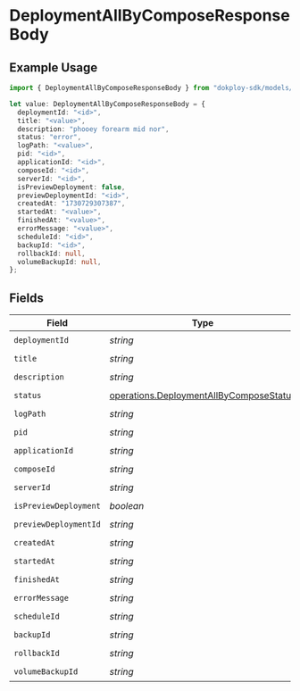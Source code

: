 # DeploymentAllByComposeResponseBody

## Example Usage

```typescript
import { DeploymentAllByComposeResponseBody } from "dokploy-sdk/models/operations";

let value: DeploymentAllByComposeResponseBody = {
  deploymentId: "<id>",
  title: "<value>",
  description: "phooey forearm mid nor",
  status: "error",
  logPath: "<value>",
  pid: "<id>",
  applicationId: "<id>",
  composeId: "<id>",
  serverId: "<id>",
  isPreviewDeployment: false,
  previewDeploymentId: "<id>",
  createdAt: "1730729307387",
  startedAt: "<value>",
  finishedAt: "<value>",
  errorMessage: "<value>",
  scheduleId: "<id>",
  backupId: "<id>",
  rollbackId: null,
  volumeBackupId: null,
};
```

## Fields

| Field                                                                                              | Type                                                                                               | Required                                                                                           | Description                                                                                        |
| -------------------------------------------------------------------------------------------------- | -------------------------------------------------------------------------------------------------- | -------------------------------------------------------------------------------------------------- | -------------------------------------------------------------------------------------------------- |
| `deploymentId`                                                                                     | *string*                                                                                           | :heavy_check_mark:                                                                                 | N/A                                                                                                |
| `title`                                                                                            | *string*                                                                                           | :heavy_check_mark:                                                                                 | N/A                                                                                                |
| `description`                                                                                      | *string*                                                                                           | :heavy_check_mark:                                                                                 | N/A                                                                                                |
| `status`                                                                                           | [operations.DeploymentAllByComposeStatus](../../models/operations/deploymentallbycomposestatus.md) | :heavy_check_mark:                                                                                 | N/A                                                                                                |
| `logPath`                                                                                          | *string*                                                                                           | :heavy_check_mark:                                                                                 | N/A                                                                                                |
| `pid`                                                                                              | *string*                                                                                           | :heavy_check_mark:                                                                                 | N/A                                                                                                |
| `applicationId`                                                                                    | *string*                                                                                           | :heavy_check_mark:                                                                                 | N/A                                                                                                |
| `composeId`                                                                                        | *string*                                                                                           | :heavy_check_mark:                                                                                 | N/A                                                                                                |
| `serverId`                                                                                         | *string*                                                                                           | :heavy_check_mark:                                                                                 | N/A                                                                                                |
| `isPreviewDeployment`                                                                              | *boolean*                                                                                          | :heavy_check_mark:                                                                                 | N/A                                                                                                |
| `previewDeploymentId`                                                                              | *string*                                                                                           | :heavy_check_mark:                                                                                 | N/A                                                                                                |
| `createdAt`                                                                                        | *string*                                                                                           | :heavy_check_mark:                                                                                 | N/A                                                                                                |
| `startedAt`                                                                                        | *string*                                                                                           | :heavy_check_mark:                                                                                 | N/A                                                                                                |
| `finishedAt`                                                                                       | *string*                                                                                           | :heavy_check_mark:                                                                                 | N/A                                                                                                |
| `errorMessage`                                                                                     | *string*                                                                                           | :heavy_check_mark:                                                                                 | N/A                                                                                                |
| `scheduleId`                                                                                       | *string*                                                                                           | :heavy_check_mark:                                                                                 | N/A                                                                                                |
| `backupId`                                                                                         | *string*                                                                                           | :heavy_check_mark:                                                                                 | N/A                                                                                                |
| `rollbackId`                                                                                       | *string*                                                                                           | :heavy_check_mark:                                                                                 | N/A                                                                                                |
| `volumeBackupId`                                                                                   | *string*                                                                                           | :heavy_check_mark:                                                                                 | N/A                                                                                                |
